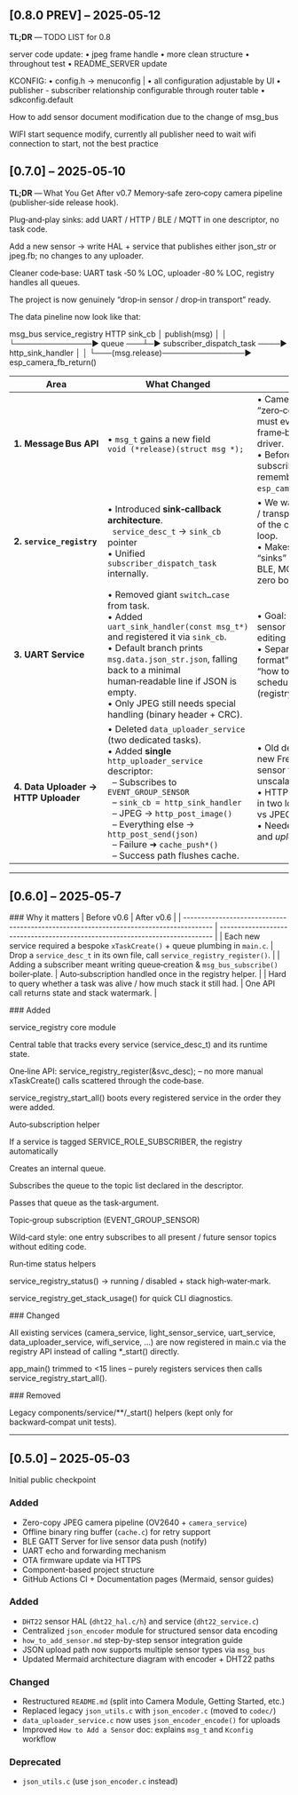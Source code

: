 ## [0.8.0 PREV] – 2025‑05‑12
**TL;DR** — TODO LIST for 0.8

server code update: 
    • jpeg frame handle
    • more clean structure
    • throughout test
    • README_SERVER update

KCONFIG:
    • config.h -> menuconfig |
    • all configuration adjustable by UI
    • publisher - subscriber relationship configurable through router table
    • sdkconfig.default 

How to add sensor document modification due to the change of msg_bus

WIFI start sequence modify, currently all publisher need to wait wifi    connection to start, not the best practice




## [0.7.0] – 2025‑05‑10
**TL;DR** — What You Get After v0.7
Memory‑safe zero‑copy camera pipeline (publisher‑side release hook).

Plug‑and‑play sinks: add UART / HTTP / BLE / MQTT in one descriptor, no task code.

Add a new sensor → write HAL + service that publishes either json_str or jpeg.fb; no changes to any uploader.

Cleaner code‑base: UART task ‑50 % LOC, uploader ‑80 % LOC, registry handles all queues.

The project is now genuinely “drop‑in sensor / drop‑in transport” ready.

The data pineline now look like that:

msg_bus               service_registry                 HTTP sink_cb
  │ publish(msg)            │                                 │
  └──────────────► queue ───┴─► subscriber_dispatch_task ────► http_sink_handler
                            │                                 │
                            └───(msg.release)───────────────► esp_camera_fb_return()



| Area                                 | What Changed                                                                                                                                                                                                                                                                                                                                            | **Why**                                                                                                                                                                                   | **What It Enables Now**                                                                                                                                                                                                                                  |
| ------------------------------------ | ------------------------------------------------------------------------------------------------------------------------------------------------------------------------------------------------------------------------------------------------------------------------------------------------------------------------------------------------------- | ----------------------------------------------------------------------------------------------------------------------------------------------------------------------------------------- | -------------------------------------------------------------------------------------------------------------------------------------------------------------------------------------------------------------------------------------------------------- |
| **1. Message Bus API**               | • `msg_t` gains a new field<br>`void (*release)(struct msg *);`                                                                                                                                                                                                                                                                                         | • Camera frames are “zero‑copy”; someone must eventually give the frame‑buffer back to the driver.<br>• Before, each subscriber had to remember to call `esp_camera_fb_return()`.         | • Publisher (e.g. Camera service) attaches a cleanup lambda once; every subscriber can stay memory‑safe just by calling `if (msg.release) msg.release(&msg);`.<br>• Future complex payloads (malloc’ed buffers, files, etc.) can use the same mechanism. |
| **2. `service_registry`**            | • Introduced **sink‑callback architecture**.<br>  `service_desc_t` → `sink_cb` pointer<br>• Unified `subscriber_dispatch_task` internally.                                                                                                                                                                                                              | • We want *all* formatting / transport logic outside of the core registry loop.<br>• Makes adding new “sinks” (UART, HTTP, BLE, MQTT…) a drop‑in, zero boiler‑plate task.                 | • Any subscriber can specify **topics + sink\_cb** and *never* write a FreeRTOS task again – the registry spins the queue/dispatcher for you.<br>• Centralised memory‑release call – done once, not in every task.                                       |
| **3. UART Service**                  | • Removed giant `switch…case` from task.<br>• Added `uart_sink_handler(const msg_t*)` and registered it via `sink_cb`.<br>• Default branch prints `msg.data.json_str.json`, falling back to a minimal human‑readable line if JSON is empty.<br>• Only JPEG still needs special handling (binary header + CRC).                                          | • Goal: adding a *new* sensor must **not** require editing UART code.<br>• Separate “how to format” (sink) from “how to schedule/receive” (registry).                                     | • Devs just publish a JSON string – it appears on UART automatically.<br>• UART task only \~20 lines; easy to maintain.<br>• Performance: one queue, zero extra copies.                                                                                  |
| **4. Data Uploader → HTTP Uploader** | • Deleted `data_uploader_service` (two dedicated tasks).<br>• Added **single** `http_uploader_service` descriptor:<br>  – Subscribes to `EVENT_GROUP_SENSOR`<br>  – `sink_cb = http_sink_handler`<br>  – JPEG → `http_post_image()`<br>  – Everything else → `http_post_send(json)`<br>  – Failure ➜ `cache_push*()`<br>  – Success path flushes cache. | • Old design required a new FreeRTOS task **per** sensor type – unscalable.<br>• HTTP logic duplicated in two loops (light vs JPEG).<br>• Needed separate *data* and *uploader* coupling. | • **Any** present / future sensor automatically uploads once it carries a JSON string.<br>• Only 1 queue, 1 task, 1 code path to maintain.<br>• Retry / cache logic unified.<br>• Easy to add BLE or MQTT by duplicating a tiny sink file.               |

---

## [0.6.0] – 2025‑05‑7


### Why it matters
| Before v0.6                                                                            | After v0.6                                                                   |
| -------------------------------------------------------------------------------------- | ---------------------------------------------------------------------------- |
| Each new service required a bespoke `xTaskCreate()` + queue plumbing in `main.c`.      | Drop a `service_desc_t` in its own file, call `service_registry_register()`. |
| Adding a subscriber meant writing queue‑creation & `msg_bus_subscribe()` boiler‑plate. | Auto‑subscription handled once in the registry helper.                       |
| Hard to query whether a task was alive / how much stack it still had.                  | One API call returns state and stack watermark.                              |


### Added

service_registry core module

Central table that tracks every service (service_desc_t) and its runtime state.

One‑line API: service_registry_register(&svc_desc); – no more manual xTaskCreate() calls scattered through the code‑base.

service_registry_start_all() boots every registered service in the order they were added.

Auto‑subscription helper

If a service is tagged SERVICE_ROLE_SUBSCRIBER, the registry automatically

Creates an internal queue.

Subscribes the queue to the topic list declared in the descriptor.

Passes that queue as the task‑argument.

Topic‑group subscription (EVENT_GROUP_SENSOR)

Wild‑card style: one entry subscribes to all present / future sensor topics without editing code.

Run‑time status helpers

service_registry_status() → running / disabled + stack high‑water‑mark.

service_registry_get_stack_usage() for quick CLI diagnostics.

### Changed

All existing services (camera_service, light_sensor_service, uart_service, data_uploader_service, wifi_service, …) are now registered in main.c via the registry API instead of calling *_start() directly.

app_main() trimmed to <15 lines – purely registers services then calls service_registry_start_all().

### Removed

Legacy components/service/**/_start() helpers (kept only for backward‑compat unit tests).


---


## [0.5.0] – 2025‑05‑03

Initial public checkpoint

### Added
- Zero-copy JPEG camera pipeline (OV2640 + `camera_service`)
- Offline binary ring buffer (`cache.c`) for retry support
- BLE GATT Server for live sensor data push (notify)
- UART echo and forwarding mechanism
- OTA firmware update via HTTPS
- Component-based project structure
- GitHub Actions CI + Documentation pages (Mermaid, sensor guides)


### Added
- `DHT22` sensor HAL (`dht22_hal.c/h`) and service (`dht22_service.c`)
- Centralized `json_encoder` module for structured sensor data encoding
- `how_to_add_sensor.md` step-by-step sensor integration guide
- JSON upload path now supports multiple sensor types via `msg_bus`
- Updated Mermaid architecture diagram with encoder + DHT22 paths

### Changed
- Restructured `README.md` (split into Camera Module, Getting Started, etc.)
- Replaced legacy `json_utils.c` with `json_encoder.c` (moved to `codec/`)
- `data_uploader_service.c` now uses `json_encoder_encode()` for uploads
- Improved `How to Add a Sensor` doc: explains `msg_t` and `Kconfig` workflow

### Deprecated
- `json_utils.c` (use `json_encoder.c` instead)

